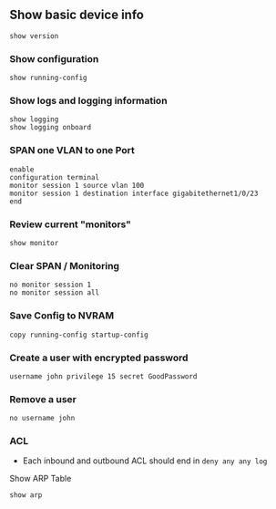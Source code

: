 ## Show basic device info
```
show version
```

### Show configuration
```
show running-config 
```

### Show logs and logging information
```
show logging
show logging onboard
```

### SPAN one VLAN to one Port
```
enable
configuration terminal
monitor session 1 source vlan 100
monitor session 1 destination interface gigabitethernet1/0/23
end
```

### Review current "monitors"
```
show monitor
```

### Clear SPAN / Monitoring
```
no monitor session 1
no monitor session all
```

### Save Config to NVRAM
```
copy running-config startup-config 
```

### Create a user with encrypted password
```
username john privilege 15 secret GoodPassword
```

### Remove a user
```
no username john
```

### ACL
- Each inbound and outbound ACL should end in ```deny any any log```

Show ARP Table
```
show arp
```
